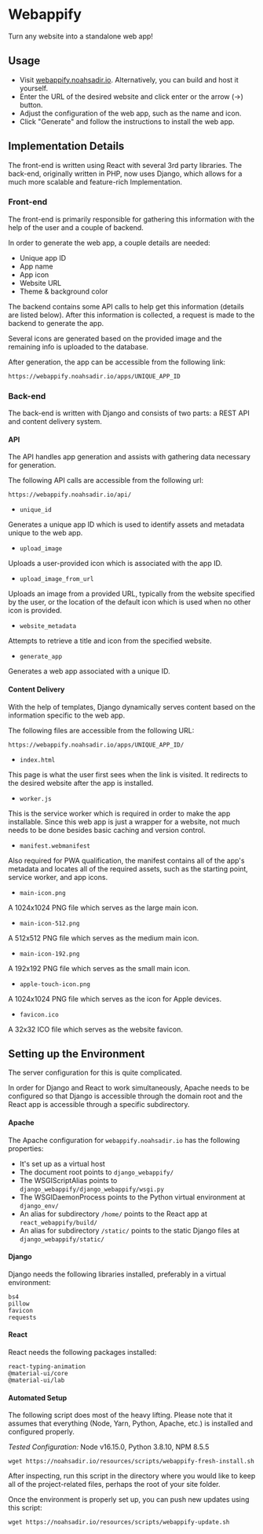 # Webappify

Turn any website into a standalone web app!

## Usage

- Visit [webappify.noahsadir.io](https://webappify.noahsadir.io). Alternatively, you can build and host it yourself.
- Enter the URL of the desired website and click enter or the arrow (->) button.
- Adjust the configuration of the web app, such as the name and icon.
- Click "Generate" and follow the instructions to install the web app.

## Implementation Details

The front-end is written using React with several 3rd party libraries. The back-end, originally written in PHP, now uses Django, which allows for a much more scalable and feature-rich Implementation.

### Front-end

The front-end is primarily responsible for gathering this information with the help of the user and a couple of backend.

In order to generate the web app, a couple details are needed:
- Unique app ID
- App name
- App icon
- Website URL
- Theme & background color

The backend contains some API calls to help get this information (details are listed below). After this information is collected, a request is made to the backend to generate the app.

Several icons are generated based on the provided image and the remaining info is uploaded to the database.

After generation, the app can be accessible from the following link:
```
https://webappify.noahsadir.io/apps/UNIQUE_APP_ID
```

### Back-end

The back-end is written with Django and consists of two parts: a REST API and content delivery system.

#### API

The API handles app generation and assists with gathering data necessary for generation.

The following API calls are accessible from the following url:
```
https://webappify.noahsadir.io/api/
```

- ```unique_id```

Generates a unique app ID which is used to identify assets and metadata unique to the web app.

- ```upload_image```

Uploads a user-provided icon which is associated with the app ID.

- ```upload_image_from_url```

Uploads an image from a provided URL, typically from the website specified by the user, or the location of the default icon which is used when no other icon is provided.

- ```website_metadata```

Attempts to retrieve a title and icon from the specified website.

- ```generate_app```

Generates a web app associated with a unique ID.

#### Content Delivery

With the help of templates, Django dynamically serves content based on the information specific to the web app.

The following files are accessible from the following URL:
```
https://webappify.noahsadir.io/apps/UNIQUE_APP_ID/
```

- ```index.html```

This page is what the user first sees when the link is visited. It redirects to the desired website after the app is installed.

- ```worker.js```

This is the service worker which is required in order to make the app installable. Since this web app is just a wrapper for a website, not much needs to be done besides basic caching and version control.

- ```manifest.webmanifest```

Also required for PWA qualification, the manifest contains all of the app's metadata and locates all of the required assets, such as the starting point, service worker, and app icons.

- ```main-icon.png```

A 1024x1024 PNG file which serves as the large main icon.

- ```main-icon-512.png```

A 512x512 PNG file which serves as the medium main icon.

- ```main-icon-192.png```

A 192x192 PNG file which serves as the small main icon.

- ```apple-touch-icon.png```

A 1024x1024 PNG file which serves as the icon for Apple devices.

- ```favicon.ico```

A 32x32 ICO file which serves as the website favicon.

## Setting up the Environment

The server configuration for this is quite complicated.

In order for Django and React to work simultaneously, Apache needs to be configured so that Django is accessible through the domain root and the React app is accessible through a specific subdirectory.

#### Apache

The Apache configuration for ```webappify.noahsadir.io``` has the following properties:
- It's set up as a virtual host
- The document root points to ```django_webappify/```
- The WSGIScriptAlias points to ```django_webappify/django_webappify/wsgi.py```
- The WSGIDaemonProcess points to the Python virtual environment at ```django_env/```
- An alias for subdirectory ```/home/``` points to the React app at ```react_webappify/build/```
- An alias for subdirectory ```/static/``` points to the static Django files at ```django_webappify/static/```

#### Django

Django needs the following libraries installed, preferably in a virtual environment:
```
bs4
pillow
favicon
requests
```

#### React

React needs the following packages installed:
```
react-typing-animation
@material-ui/core
@material-ui/lab
```

#### Automated Setup

The following script does most of the heavy lifting. Please note that it assumes that everything (Node, Yarn, Python, Apache, etc.) is installed and configured properly.

*Tested Configuration:* Node v16.15.0, Python 3.8.10, NPM 8.5.5
```
wget https://noahsadir.io/resources/scripts/webappify-fresh-install.sh
```
After inspecting, run this script in the directory where you would like to keep all of the project-related files, perhaps the root of your site folder.

Once the environment is properly set up, you can push new updates using this script:
```
wget https://noahsadir.io/resources/scripts/webappify-update.sh
```
